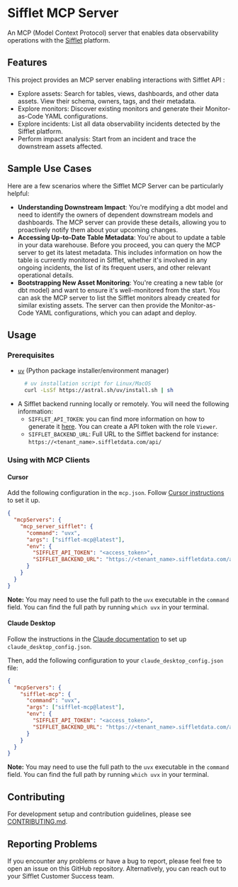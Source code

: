 # Sifflet MCP Server

An MCP (Model Context Protocol) server that enables data observability operations with the [Sifflet](https://www.siffletdata.com/) platform.

## Features

This project provides an MCP server enabling interactions with Sifflet API :

- Explore assets: Search for tables, views, dashboards, and other data assets. View their schema, owners, tags, and their metadata.
- Explore monitors: Discover existing monitors and generate their Monitor-as-Code YAML configurations.
- Explore incidents: List all data observability incidents detected by the Sifflet platform.
- Perform impact analysis: Start from an incident and trace the downstream assets affected.

## Sample Use Cases

Here are a few scenarios where the Sifflet MCP Server can be particularly helpful:

- **Understanding Downstream Impact**: You're modifying a dbt model and need to identify the owners of dependent downstream models and dashboards. The MCP server can provide these details, allowing you to proactively notify them about your upcoming changes.
- **Accessing Up-to-Date Table Metadata**: You're about to update a table in your data warehouse. Before you proceed, you can query the MCP server to get its latest metadata. This includes information on how the table is currently monitored in Sifflet, whether it's involved in any ongoing incidents, the list of its frequent users, and other relevant operational details.
- **Bootstrapping New Asset Monitoring**: You're creating a new table (or dbt model) and want to ensure it's well-monitored from the start. You can ask the MCP server to list the Sifflet monitors already created for similar existing assets. The server can then provide the Monitor-as-Code YAML configurations, which you can adapt and deploy.

## Usage
### Prerequisites

- [`uv`](https://docs.astral.sh/uv/) (Python package installer/environment manager)
  ```bash
    # uv installation script for Linux/MacOS
    curl -LsSf https://astral.sh/uv/install.sh | sh
  ```
- A Sifflet backend running locally or remotely. You will need the following information:
  - `SIFFLET_API_TOKEN`: you can find more information on how to generate it [here](https://docs.siffletdata.com/docs/generate-an-api-token). You can create a API token with the role `Viewer`.
  - `SIFFLET_BACKEND_URL`: Full URL to the Sifflet backend for instance: `https://<tenant_name>.siffletdata.com/api/`



### Using with MCP Clients

#### Cursor

Add the following configuration in the `mcp.json`. Follow [Cursor instructions](https://docs.cursor.com/context/model-context-protocol#configuring-mcp-servers) to set it up.

```json
{
  "mcpServers": {
    "mcp_server_sifflet": {
      "command": "uvx",
      "args": ["sifflet-mcp@latest"],
      "env": {
        "SIFFLET_API_TOKEN": "<access_token>",
        "SIFFLET_BACKEND_URL": "https://<tenant_name>.siffletdata.com/api/"
      }
    }
  }
}
```

**Note:** You may need to use the full path to the `uvx` executable in the `command` field. You can find the full path by running `which uvx` in your terminal.

#### Claude Desktop

Follow the instructions in the [Claude documentation](https://modelcontextprotocol.io/quickstart/user#2-add-the-filesystem-mcp-server) to set up `claude_desktop_config.json`.

Then, add the following configuration to your `claude_desktop_config.json` file:

```json
{
  "mcpServers": {
    "sifflet-mcp": {
      "command": "uvx",
      "args": ["sifflet-mcp@latest"],
      "env": {
        "SIFFLET_API_TOKEN": "<access_token>",
        "SIFFLET_BACKEND_URL": "https://<tenant_name>.siffletdata.com/api/"
      }
    }
  }
}


```

**Note:** You may need to use the full path to the `uvx` executable in the `command` field. You can find the full path by running `which uvx` in your terminal.

## Contributing

For development setup and contribution guidelines, please see [CONTRIBUTING.md](CONTRIBUTING.md).

## Reporting Problems

If you encounter any problems or have a bug to report, please feel free to open an issue on this GitHub repository.
Alternatively, you can reach out to your Sifflet Customer Success team.
